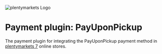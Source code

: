 ![plentymarkets Logo](http://www.plentymarkets.eu/layout/pm/images/logo/plentymarkets-logo.jpg)
# Payment plugin: PayUponPickup
The payment plugin for integrating the PayUponPickup payment method in [plentymarkets 7](https://www.plentymarkets.eu/tour/) online stores.
